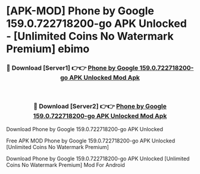 # [APK-MOD] Phone by Google 159.0.722718200-go APK Unlocked - [Unlimited Coins No Watermark Premium] ebimo



<div align="center">
<h3>🔴 Download [Server1] 👉👉 <a href="https://momento.my/?title=Phone_by_Google_159.0.722718200-go_APK_Unlocked">Phone by Google 159.0.722718200-go APK Unlocked Mod Apk</a></h3><br>

<h3>🔴 Download [Server2] 👉👉 <a href="https://momento.my/?title=Phone_by_Google_159.0.722718200-go_APK_Unlocked">Phone by Google 159.0.722718200-go APK Unlocked Mod Apk</a></h3>
</div>



Download Phone by Google 159.0.722718200-go APK Unlocked 

Free APK MOD Phone by Google 159.0.722718200-go APK Unlocked [Unlimited Coins No Watermark Premium]

Download Phone by Google 159.0.722718200-go APK Unlocked [Unlimited Coins No Watermark Premium] Mod For Android
